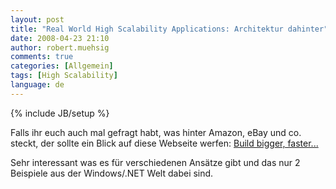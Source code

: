 ```yaml
---
layout: post
title: "Real World High Scalability Applications: Architektur dahinter"
date: 2008-04-23 21:10
author: robert.muehsig
comments: true
categories: [Allgemein]
tags: [High Scalability]
language: de
---
```

{% include JB/setup %}
<p>Falls ihr euch auch mal gefragt habt, was hinter Amazon, eBay und co. steckt, der sollte ein Blick auf diese Webseite werfen: <a href="http://highscalability.com/links/weblink/24">Build bigger, faster...</a></p> <p>Sehr interessant was es für verschiedenen Ansätze gibt und das nur 2 Beispiele aus der Windows/.NET Welt dabei sind.</p>
